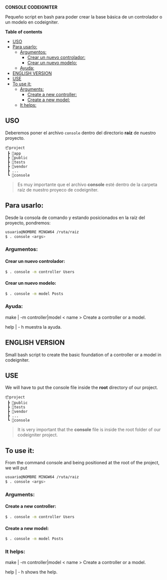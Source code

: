 **CONSOLE CODEIGNITER**

Pequeño script en bash para poder crear la base básica de un controlador o un modelo en codeigniter.


**Table of contents**


- [USO](#uso)
- [Para usarlo:](#para-usarlo)
  - [Argumentos:](#argumentos)
    - [Crear un nuevo controlador:](#crear-un-nuevo-controlador)
    - [Crear un nuevo modelo:](#crear-un-nuevo-modelo)
  - [Ayuda:](#ayuda)
- [ENGLISH VERSION](#english-version)
- [USE](#use)
- [To use it:](#to-use-it)
  - [Arguments:](#arguments)
    - [Create a new controller:](#create-a-new-controller)
    - [Create a new model:](#create-a-new-model)
  - [It helps:](#it-helps)



## USO

Deberemos poner el archivo `console` dentro del directorio **raíz** de nuestro proyecto.

```
📦project
 ┣ 📂app
 ┣ 📂public
 ┣ 📂tests
 ┣ 📂vendor
 ┣ ...
 ┗ 📜console

```
> Es muy importante que el archivo **console** esté dentro de la carpeta raíz de nuestro proyeco de codeigniter.

## Para usarlo:

Desde la consola de comando y estando posicionados en la raíz del proyecto, pondremos:

```bash
usuario@NOMBRE MINGW64 /ruta/raiz 
$ . console <args> 

```

### Argumentos:

####  Crear un nuevo controlador:

```bash
$ . console -m controller Users
```

#### Crear un nuevo modelo:

```bash
$ . console -m model Posts
```

### Ayuda:

make | -m controller|model < name >  Create a controller or a model.

help | - h muestra la ayuda.



## ENGLISH VERSION

Small bash script to create the basic foundation of a controller or a model in codeigniter.

## USE

We will have to put the console file inside the **root** directory of our project.

```
📦project
 ┣ 📂public
 ┣ 📂tests
 ┣ 📂vendor
 ┣ ...
 ┗ 📜console

```

> It is very important that the **console** file is inside the root folder of our codeigniter project.

## To use it:

From the command console and being positioned at the root of the project, we will put

```bash
usuario@NOMBRE MINGW64 /ruta/raiz 
$ . console <args> 

```

### Arguments:

####  Create a new controller:

```bash
$ . console -m controller Users
```

#### Create a new model:

```bash
$ . console -m model Posts
```

### It helps:

make | -m controller|model < name >  Create a controller or a model.

help | - h shows the help.